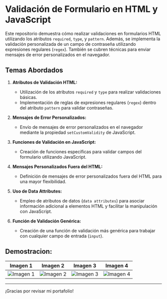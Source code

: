 # Validación de Formulario en HTML y JavaScript

Este repositorio demuestra cómo realizar validaciones en formularios HTML utilizando los atributos `required`, `type`, y `pattern`. Además, se implementa la validación personalizada de un campo de contraseña utilizando expresiones regulares (`regex`). También se cubren técnicas para enviar mensajes de error personalizados en el navegador.

## Temas Abordados

1. **Atributos de Validación HTML:**
   - Utilización de los atributos `required` y `type` para realizar validaciones básicas.
   - Implementación de reglas de expresiones regulares (`regex`) dentro del atributo `pattern` para validar contraseñas.

2. **Mensajes de Error Personalizados:**
   - Envío de mensajes de error personalizados en el navegador mediante la propiedad `setCustomValidity` de JavaScript.

3. **Funciones de Validación en JavaScript:**
   - Creación de funciones específicas para validar campos del formulario utilizando JavaScript.

4. **Mensajes Personalizados Fuera del HTML:**
   - Definición de mensajes de error personalizados fuera del HTML para una mayor flexibilidad.

5. **Uso de Data Attributes:**
   - Empleo de atributos de datos (`data attributes`) para asociar información adicional a elementos HTML y facilitar la manipulación con JavaScript.

6. **Función de Validación Genérica:**
   - Creación de una función de validación más genérica para trabajar con cualquier campo de entrada (`input`).

## Demostracion:

| Imagen 1 | Imagen 2 | Imagen 3 | Imagen 4 |
|----------|----------|----------|----------|
| ![Imagen 1](https://github.com/andresfmurciaz/FormulariosAlura/assets/101027787/a39329e1-c3d7-436e-acda-c939bd83a526) | ![Imagen 2](https://github.com/andresfmurciaz/FormulariosAlura/assets/101027787/6758a846-fe1e-4316-9534-5827a5dd2e8b) | ![Imagen 3](https://github.com/andresfmurciaz/FormulariosAlura/assets/101027787/145ed505-8000-4ecd-9fa2-da870fb8c24b) | ![Imagen 4](https://github.com/andresfmurciaz/FormulariosAlura/assets/101027787/44099a20-3f20-4cbd-bc86-53dbf7445c5d) |

---
¡Gracias por revisar mi portafolio!
